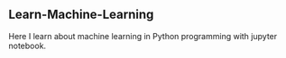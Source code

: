 ## Learn-Machine-Learning

Here I learn about machine learning in Python programming with jupyter notebook.
